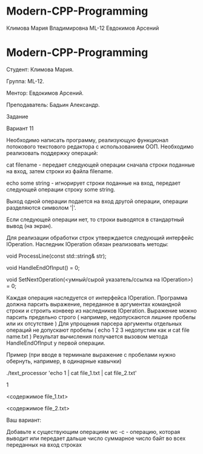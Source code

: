 # Modern-CPP-Programming
Климова Мария Владимировна
ML-12
Евдокимов Арсений
# Modern-CPP-Programming

Студент: Климова Мария. 

Группа: ML-12. 
  
Ментор: Евдокимов Арсений. 

Преподаватель: Бадьин Александр.

Задание

Вариант 11
 
​Необходимо написать программу, реализующую функционал потокового текстового редактора с использованием ООП.
Необходимо реализовать поддержку операций:

cat filename - передает следующей операции сначала строки поданные на вход, затем строки из файла filename.

echo some string - игнорирует строки поданные на вход, передает следующей операции строку some string.

Выход одной операции подается на вход другой операции, операции разделяются символом '|'.

Если следующей операции нет, то строки выводятся в стандартный вывод (на экран).

Для реализации обработки строк утверждается следующий интерфейс IOperation.
Наследник IOperation обязан реализовать методы:

void ProcessLine(const std::string& str);

void HandleEndOfInput() = 0;

void SetNextOperation(<умный/сырой указатель/ссылка на IOperation>) = 0;

Каждая операция наследуется от интерфейса IOperation.
Программа должна парсить выражение, переданное в аргументах командной строки и строить конвеер из наследников IOperation.
Выражение можно парсить предельно строго ( например, недопускаются лишние пробелы или их отсутствие )
Для упрощения парсера аргументы отдельных операций не допускают пробелы ( echo 1 2 3 недопустим как и cat file name.txt )
Результат вычисления получается вызовом метода HandleEndOfInput у первой операции.

Пример (при вводе в терминале выражение с пробелами нужно обернуть, например, в одинарные кавычки)

./text_processor 'echo 1 | cat file_1.txt | cat file_2.txt'

1

<содержимое file_1.txt>

<содержимое file_2.txt>

Ваш вариант:

Добавьте к существующим операциям wc -c - операцию, которая выводит или передает дальше число суммарное число байт во всех переданных на вход строках